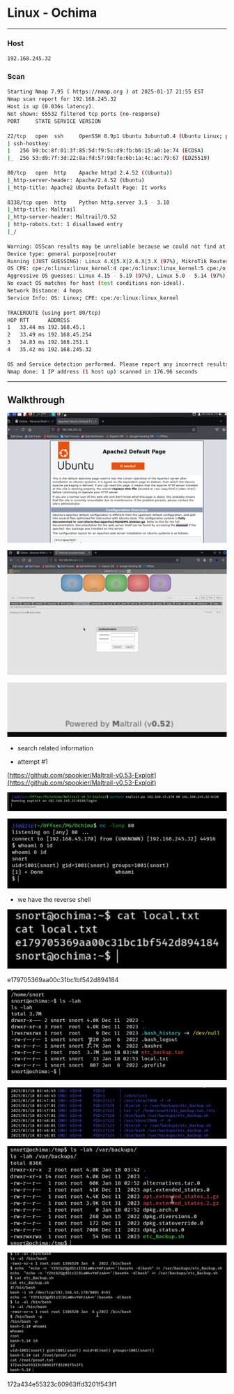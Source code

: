 # Linux - Ochima

---

### Host

```bash
192.168.245.32
```

### Scan

```bash
Starting Nmap 7.95 ( https://nmap.org ) at 2025-01-17 21:55 EST
Nmap scan report for 192.168.245.32
Host is up (0.036s latency).
Not shown: 65532 filtered tcp ports (no-response)
PORT     STATE SERVICE VERSION

22/tcp   open  ssh     OpenSSH 8.9p1 Ubuntu 3ubuntu0.4 (Ubuntu Linux; protocol 2.0)
| ssh-hostkey: 
|   256 b9:bc:8f:01:3f:85:5d:f9:5c:d9:fb:b6:15:a0:1e:74 (ECDSA)
|_  256 53:d9:7f:3d:22:8a:fd:57:98:fe:6b:1a:4c:ac:79:67 (ED25519)

80/tcp   open  http    Apache httpd 2.4.52 ((Ubuntu))
|_http-server-header: Apache/2.4.52 (Ubuntu)
|_http-title: Apache2 Ubuntu Default Page: It works

8338/tcp open  http    Python http.server 3.5 - 3.10
|_http-title: Maltrail
|_http-server-header: Maltrail/0.52
| http-robots.txt: 1 disallowed entry 
|_/

Warning: OSScan results may be unreliable because we could not find at least 1 open and 1 closed port
Device type: general purpose|router
Running (JUST GUESSING): Linux 4.X|5.X|2.6.X|3.X (97%), MikroTik RouterOS 7.X (97%)
OS CPE: cpe:/o:linux:linux_kernel:4 cpe:/o:linux:linux_kernel:5 cpe:/o:mikrotik:routeros:7 cpe:/o:linux:linux_kernel:5.6.3 cpe:/o:linux:linux_kernel:2.6 cpe:/o:linux:linux_kernel:3 cpe:/o:linux:linux_kernel:6.0
Aggressive OS guesses: Linux 4.15 - 5.19 (97%), Linux 5.0 - 5.14 (97%), MikroTik RouterOS 7.2 - 7.5 (Linux 5.6.3) (97%), Linux 2.6.32 - 3.13 (91%), Linux 3.10 - 4.11 (91%), Linux 3.2 - 4.14 (91%), Linux 3.4 - 3.10 (91%), Linux 4.15 (91%), Linux 2.6.32 - 3.10 (91%), Linux 4.19 - 5.15 (91%)
No exact OS matches for host (test conditions non-ideal).
Network Distance: 4 hops
Service Info: OS: Linux; CPE: cpe:/o:linux:linux_kernel

TRACEROUTE (using port 80/tcp)
HOP RTT      ADDRESS
1   33.44 ms 192.168.45.1
2   33.49 ms 192.168.45.254
3   34.83 ms 192.168.251.1
4   35.42 ms 192.168.245.32

OS and Service detection performed. Please report any incorrect results at https://nmap.org/submit/ .
Nmap done: 1 IP address (1 host up) scanned in 176.96 seconds

```

---

## Walkthrough

![image.png](Linux%20-%20Ochima%2017f553bebf0f80b5a71bfee6274cb8c5/image.png)

![image.png](Linux%20-%20Ochima%2017f553bebf0f80b5a71bfee6274cb8c5/image%201.png)

![image.png](Linux%20-%20Ochima%2017f553bebf0f80b5a71bfee6274cb8c5/image%202.png)

- search related information

- attempt #1

[https://github.com/spookier/Maltrail-v0.53-Exploit](https://github.com/spookier/Maltrail-v0.53-Exploit)

![image.png](Linux%20-%20Ochima%2017f553bebf0f80b5a71bfee6274cb8c5/image%203.png)

![image.png](Linux%20-%20Ochima%2017f553bebf0f80b5a71bfee6274cb8c5/image%204.png)

- we have the reverse shell

![image.png](Linux%20-%20Ochima%2017f553bebf0f80b5a71bfee6274cb8c5/image%205.png)

e179705369aa00c31bc1bf542d894184

![image.png](Linux%20-%20Ochima%2017f553bebf0f80b5a71bfee6274cb8c5/image%206.png)

![image.png](Linux%20-%20Ochima%2017f553bebf0f80b5a71bfee6274cb8c5/image%207.png)

![image.png](Linux%20-%20Ochima%2017f553bebf0f80b5a71bfee6274cb8c5/image%208.png)

![image.png](Linux%20-%20Ochima%2017f553bebf0f80b5a71bfee6274cb8c5/image%209.png)

172a434e55323c60963ffd3201f543f1